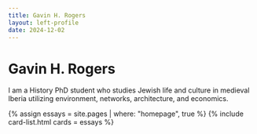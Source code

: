```yaml
---
title: Gavin H. Rogers
layout: left-profile
date: 2024-12-02
---
```



# Gavin H. Rogers

I am a History PhD student who studies Jewish life and culture in medieval Iberia utilizing environment, networks, architecture, and economics. 

{% assign essays = site.pages | where: "homepage", true %}
{% include card-list.html cards = essays %}
